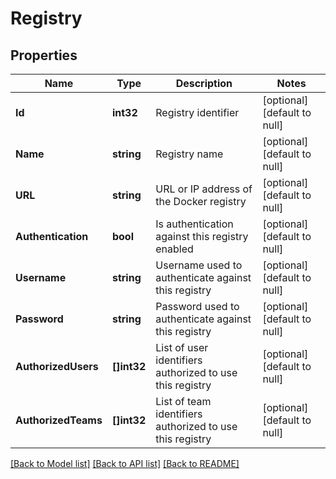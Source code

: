 # Registry

## Properties
Name | Type | Description | Notes
------------ | ------------- | ------------- | -------------
**Id** | **int32** | Registry identifier | [optional] [default to null]
**Name** | **string** | Registry name | [optional] [default to null]
**URL** | **string** | URL or IP address of the Docker registry | [optional] [default to null]
**Authentication** | **bool** | Is authentication against this registry enabled | [optional] [default to null]
**Username** | **string** | Username used to authenticate against this registry | [optional] [default to null]
**Password** | **string** | Password used to authenticate against this registry | [optional] [default to null]
**AuthorizedUsers** | **[]int32** | List of user identifiers authorized to use this registry | [optional] [default to null]
**AuthorizedTeams** | **[]int32** | List of team identifiers authorized to use this registry | [optional] [default to null]

[[Back to Model list]](../README.md#documentation-for-models) [[Back to API list]](../README.md#documentation-for-api-endpoints) [[Back to README]](../README.md)


